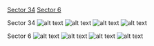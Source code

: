 [Sector 34](#sector34)
[Sector 6](#sector6)

<a name = "sector34"></a>
Sector 34
![alt text](/images/WASP-023_Sector_34/WASP-023_Sector_34_a_TimeSeries.png)
![alt text](/images/WASP-023_Sector_34/WASP-023_Sector_34_b_FoldedLightCurve.png)
![alt text](/images/WASP-023_Sector_34/WASP-023_Sector_34_b_IndividualTransitsWithFit.png)
![alt text](/images/WASP-023_Sector_34/WASP-023_Sector_34_c_TimingResiduals.png)

<a name = "sector6"></a>
Sector 6
![alt text](/images/WASP-023_Sector_6/WASP-023_Sector_6_a_TimeSeries.png)
![alt text](/images/WASP-023_Sector_6/WASP-023_Sector_6_b_FoldedLightCurve.png)
![alt text](/images/WASP-023_Sector_6/WASP-023_Sector_6_b_IndividualTransitsWithFit.png)
![alt text](/images/WASP-023_Sector_6/WASP-023_Sector_6_c_TimingResiduals.png)

